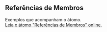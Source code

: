 ## Referências de Membros

Exemplos que acompanham o átomo.  
[Leia o átomo "Referências de Membros" online.](https://stepik.org/lesson/107891/step/1)